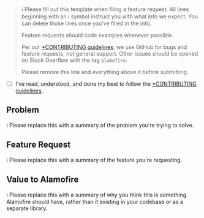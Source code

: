 > ℹ Please fill out this template when filing a feature request.
> All lines beginning with an ℹ symbol instruct you with what info we expect. You can delete those lines once you've filled in the info.
>
> Feature requests should code examples whenever possible.
>
> Per our [*CONTRIBUTING guidelines](https://github.com/Alamofire/Alamofire/blob/master/CONTRIBUTING.md), we use GitHub for
> bugs and feature requests, not general support. Other issues should be opened on Stack Overflow with the tag `alamofire`.
>
> Please remove this line and everything above it before submitting.

* [ ] I've read, understood, and done my best to follow the [*CONTRIBUTING guidelines](https://github.com/Alamofire/Alamofire/blob/master/CONTRIBUTING.md).

## Problem

ℹ Please replace this with a summary of the problem you're trying to solve.

## Feature Request

ℹ Please replace this with a summary of the feature you're requesting.

## Value to Alamofire

ℹ Please replace this with a summary of why you think this is something Alamofire should have, rather than it existing in your codebase or as a separate library.
